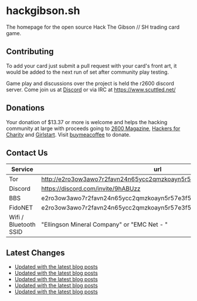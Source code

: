 # hackgibson.sh
The homepage for the open source Hack The Gibson // SH trading card game.


## Contributing

To add your card just submit a pull request with your card's front art, it would be added to the next run of set after community play testing.

Game play and discussions over the project is held the r2600 discord server. Come join us at [Discord](https://discord.com/invite/9hABUzz) or via IRC at https://www.scuttled.net/


## Donations

Your donation of $13.37 or more is welcome and helps the hacking community at large with proceeds going to [2600 Magazine](https://2600.com/), [Hackers for Charity](https://hackersforcharity.org) and [Girlstart](https://girlstart.org).  Visit [buymeacoffee](https://www.buymeacoffee.com/hackgibson.sh) to donate.


## Contact Us

Service | url
-|-
Tor | http://e2ro3ow3awo7r2favn24n65ycc2qmzkoayn5r57e3f56nvjwdcgg32ad.onion
Discord | https://discord.com/invite/9hABUzz
BBS | e2ro3ow3awo7r2favn24n65ycc2qmzkoayn5r57e3f56nvjwdcgg32ad.onion:23
FidoNET | e2ro3ow3awo7r2favn24n65ycc2qmzkoayn5r57e3f56nvjwdcgg32ad.onion:24554
Wifi / Bluetooth SSID | "Ellingson Mineral Company" or "EMC Net - <fidonet address>"

## Latest Changes
<!-- BLOG-POST-LIST:START -->
- [Updated with the latest blog posts](https://github.com/DFW2600/hackgibson.sh/commit/46da1d05930e103e06220f771afabcaaf9463bed)
- [Updated with the latest blog posts](https://github.com/DFW2600/hackgibson.sh/commit/a15fc14d4dc02ad86a3b2ef2f40322f51202c621)
- [Updated with the latest blog posts](https://github.com/DFW2600/hackgibson.sh/commit/1004e4e1fc53ae11712d65d4d8937549ecd57314)
- [Updated with the latest blog posts](https://github.com/DFW2600/hackgibson.sh/commit/a7ee94bf6b6b63f2fc82bb5549e46a9b0b44c979)
- [Updated with the latest blog posts](https://github.com/DFW2600/hackgibson.sh/commit/4a753b4bcbbc0e36d35dc45abe71b39aa8997a52)
<!-- BLOG-POST-LIST:END -->
